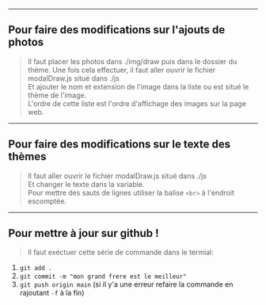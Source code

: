 ______________________________________________________
## Pour faire des modifications sur l'ajouts de photos

> Il faut placer les photos dans ./img/draw puis dans le dossier du thème.
> Une fois cela effectuer, il faut aller ouvrir le fichier modalDraw.js situé dans ./js  
> Et ajouter le nom et extension de l'image dans la liste ou est situé le thème de l'image.  
> L'ordre de cette liste est l'ordre d'affichage des images sur la page web.
_______________________________________________________
## Pour faire des modifications sur le texte des thèmes

> Il faut aller ouvrir le fichier modalDraw.js situé dans ./js  
> Et changer le texte dans la variable.  
> Pour mettre des sauts de lignes utiliser la balise `<br>` à l'endroit escomptée.
_________________________________
## Pour mettre à jour sur github !

> Il faut exéctuer cette série de commande dans le termial:
1. `git add .`
2. `git commit -m "mon grand frere est le meilleur"`
3. `git push origin main` 
(si il y'a une erreur refaire la commande en rajoutant `-f` à la fin)
